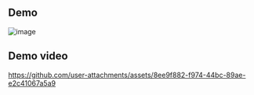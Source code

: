 ## Demo
![image](https://github.com/user-attachments/assets/3f606199-7258-4318-9cdc-9cb40bcbdd1b)

## Demo video

https://github.com/user-attachments/assets/8ee9f882-f974-44bc-89ae-e2c41067a5a9

